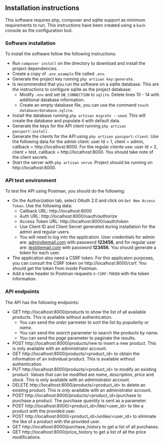 ## Installation instructions

This software requires php, composer and sqlite support as minimum requirements to run. This instructions
have been created using a `bash` console as the configuration tool.

### Software installation

To install the software follow the following instructions:
* Run `composer install` on the directory to download and install the project dependencies.
* Create a copy of `.env.example` file called `.env`.
* Generate the project key running `php artisan key:generate`.
* Is recommended that you run the software on a sqlite database. This are the instructions to configure sqlite as the project database:
  * Modify `.env` and set `DB_CONNECTION` to `sqlite`. Delete lines 10 - 14 with additional database information.
  * Create an empty database file, you can use the command `touch database/database.sqlite`.
* Install the database running `php artisan migrate --seed`. This will create the database and populate it with default data.
* Generate the keys for the API client running `php artisan passport:install`.
* Generate the clients for the API using `php artisan passport:client`. Use the following data for the admin client: user Id = 1, client = admin, callback = http://localhost:8000. For the regular cliente use: user Id = 2, client = test, callback = http://localhost:8000. You should take note of the client secrets.
* Start the server with `php artisan serve`. Project should be running on http://localhost:8000.

### API test environment

To test the API using Postman, you should do the following:
* On the Authorization tab, select OAuth 2.0 and click on `Get New Access Token`. Use the following data:
  * Callback URL: http://localhost:8000
  * Auth URL: http://localhost:8000/oauth/authorize
  * Access Token URL: http://localhost:8000/oauth/token
  * Use Client ID and Client Secret generated during installation for the admin and regular users.
  * You will need to log into the application. User credentials for admin are: admin@email.com with password **123456**, and for regular user are: test@email.com with password **123456**. You should generate a token for each user.
* The application also need a CSRF token. For this applicaton purposes, you can consult the CSRF token on http://localhost:8000/csrf. You should get the token from inside Postman.
* Add a new header to Postman requests `X-CSRF-TOKEN` with the token information.

### API endpoints

The API has the following endpoints:
* GET http://localhost:8000/products to show the list of all available products. This is available without authentication.
  * You can send the _order_ parmeter to sort the list by _popularity_ or _name_.
  * You can send the _search_ parameter to search the products by name.
  * You can send the _page_ parameter to paginate the results.
* POST http://localhost:8000/products/new to insert a new product. This is only available with an administrator account.
* GET http://localhost:8000/products/<product_id> to obtain the information of an individual product. This is available without authentication.
* PUT http://localhost:8000/products/<product_id> to modify an existing product. Values that can be modified are _name_, _description_, _price_ and _stock_. This is only available with an administrator account.
* DELETE http://localhost:8000/products/<product_id> to delete an existing product. This is only available with an administrator account.
* POST http://localhost:8000/products/<product_id>/purchase to purchase a product. The purchase _quantity_ is sent as a parameter.
* POST http://localhost:8000/<product_id>/like/<user_id> to like a product with the provided user.
* POST http://localhost:8000/<product_id>/unlike/<user_id> to eliminate the like of a product with the provided user.
* GET http://localhost:8000/purchase_history to get a list of all purchases.
* GET http://localhost:8000/price_history to get a list of all the price modifications.
